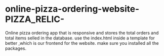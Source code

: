 # online-pizza-ordering-website-PIZZA_RELIC-
Online pizza ordering app that is responsive and stores the total orders and total items selled in the database.
use the index.html inside a template for better ,which is our frontend for the website.
make sure you installed all the packages.
